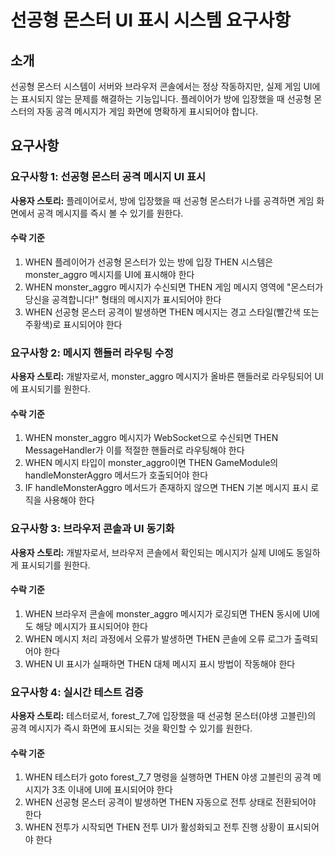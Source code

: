 # 선공형 몬스터 UI 표시 시스템 요구사항

## 소개

선공형 몬스터 시스템이 서버와 브라우저 콘솔에서는 정상 작동하지만, 실제 게임 UI에는 표시되지 않는 문제를 해결하는 기능입니다. 플레이어가 방에 입장했을 때 선공형 몬스터의 자동 공격 메시지가 게임 화면에 명확하게 표시되어야 합니다.

## 요구사항

### 요구사항 1: 선공형 몬스터 공격 메시지 UI 표시

**사용자 스토리:** 플레이어로서, 방에 입장했을 때 선공형 몬스터가 나를 공격하면 게임 화면에서 공격 메시지를 즉시 볼 수 있기를 원한다.

#### 수락 기준

1. WHEN 플레이어가 선공형 몬스터가 있는 방에 입장 THEN 시스템은 monster_aggro 메시지를 UI에 표시해야 한다
2. WHEN monster_aggro 메시지가 수신되면 THEN 게임 메시지 영역에 "몬스터가 당신을 공격합니다!" 형태의 메시지가 표시되어야 한다
3. WHEN 선공형 몬스터 공격이 발생하면 THEN 메시지는 경고 스타일(빨간색 또는 주황색)로 표시되어야 한다

### 요구사항 2: 메시지 핸들러 라우팅 수정

**사용자 스토리:** 개발자로서, monster_aggro 메시지가 올바른 핸들러로 라우팅되어 UI에 표시되기를 원한다.

#### 수락 기준

1. WHEN monster_aggro 메시지가 WebSocket으로 수신되면 THEN MessageHandler가 이를 적절한 핸들러로 라우팅해야 한다
2. WHEN 메시지 타입이 monster_aggro이면 THEN GameModule의 handleMonsterAggro 메서드가 호출되어야 한다
3. IF handleMonsterAggro 메서드가 존재하지 않으면 THEN 기본 메시지 표시 로직을 사용해야 한다

### 요구사항 3: 브라우저 콘솔과 UI 동기화

**사용자 스토리:** 개발자로서, 브라우저 콘솔에서 확인되는 메시지가 실제 UI에도 동일하게 표시되기를 원한다.

#### 수락 기준

1. WHEN 브라우저 콘솔에 monster_aggro 메시지가 로깅되면 THEN 동시에 UI에도 해당 메시지가 표시되어야 한다
2. WHEN 메시지 처리 과정에서 오류가 발생하면 THEN 콘솔에 오류 로그가 출력되어야 한다
3. WHEN UI 표시가 실패하면 THEN 대체 메시지 표시 방법이 작동해야 한다

### 요구사항 4: 실시간 테스트 검증

**사용자 스토리:** 테스터로서, forest_7_7에 입장했을 때 선공형 몬스터(야생 고블린)의 공격 메시지가 즉시 화면에 표시되는 것을 확인할 수 있기를 원한다.

#### 수락 기준

1. WHEN 테스터가 goto forest_7_7 명령을 실행하면 THEN 야생 고블린의 공격 메시지가 3초 이내에 UI에 표시되어야 한다
2. WHEN 선공형 몬스터 공격이 발생하면 THEN 자동으로 전투 상태로 전환되어야 한다
3. WHEN 전투가 시작되면 THEN 전투 UI가 활성화되고 전투 진행 상황이 표시되어야 한다